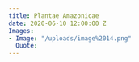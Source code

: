 ```yaml
---
title: Plantae Amazonicae
date: 2020-06-10 12:00:00 Z
Images:
- Image: "/uploads/image%2014.png"
  Quote: 
---
```


